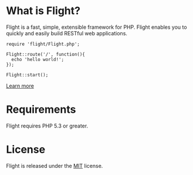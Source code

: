 # What is Flight?

Flight is a fast, simple, extensible framework for PHP.
Flight enables you to quickly and easily build RESTful web applications.

``` php?start_inline=1
require 'flight/Flight.php';

Flight::route('/', function(){
  echo 'hello world!';
});

Flight::start();
```

[Learn more]({{page.lang|prepend:'/'|replace:'/.',''}}/learn)

# Requirements

Flight requires PHP 5.3 or greater.

# License

Flight is released under the [MIT](https://github.com/mikecao/flight/blob/master/LICENSE) license.
